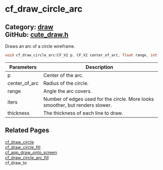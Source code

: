 [](../header.md ':include')

# cf_draw_circle_arc

Category: [draw](/api_reference?id=draw)  
GitHub: [cute_draw.h](https://github.com/RandyGaul/cute_framework/blob/master/include/cute_draw.h)  
---

Draws an arc of a circle wireframe.

```cpp
void cf_draw_circle_arc(CF_V2 p, CF_V2 center_of_arc, float range, int iters, float thickness);
```

Parameters | Description
--- | ---
p | Center of the arc.
center_of_arc | Radius of the circle.
range | Angle the arc covers.
iters | Number of edges used for the circle. More looks smoother, but renders slower.
thickness | The thickness of each line to draw.

## Related Pages

[cf_draw_circle](/draw/cf_draw_circle.md)  
[cf_draw_circle_fill](/draw/cf_draw_circle_fill.md)  
[cf_app_draw_onto_screen](/app/cf_app_draw_onto_screen.md)  
[cf_draw_circle_arc_fill](/draw/cf_draw_circle_arc_fill.md)  
cf_draw_to  
